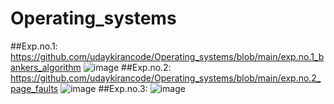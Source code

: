 # Operating_systems
##Exp.no.1:
https://github.com/udaykirancode/Operating_systems/blob/main/exp.no.1_bankers_algorithm
![image](https://user-images.githubusercontent.com/113407411/236669578-b565d116-f086-49fb-b0e3-02df6a60ec9f.png)
##Exp.no.2:
https://github.com/udaykirancode/Operating_systems/blob/main/exp.no.2_page_faults
![image](https://user-images.githubusercontent.com/113407411/236669668-dae45b44-a860-42bc-b120-f92eb4f76e38.png)
##Exp.no.3:
![image](https://user-images.githubusercontent.com/113407411/236669826-bf2eb6e3-479d-4760-b214-93de155713b8.png)


